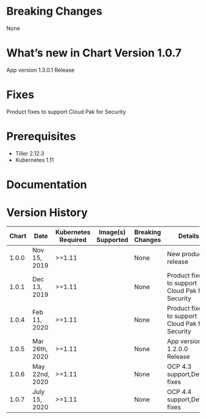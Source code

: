 # Breaking Changes
None

# What’s new in Chart Version 1.0.7
App version 1.3.0.1 Release


# Fixes
Product fixes to support Cloud Pak for Security

# Prerequisites
* Tiller 2.12.3
* Kubernetes 1.11

# Documentation


# Version History
| Chart | Date | Kubernetes Required | Image(s) Supported | Breaking Changes | Details |
| ----- | ---- | ------------ | ------------------ | ---------------- | ------- |
| 1.0.0| Nov 15, 2019|  >=1.11 | | None  | New product release |
| 1.0.1| Dec 13, 2019|  >=1.11 | | None  |Product fixes to support Cloud Pak for Security|
| 1.0.4| Feb 11, 2020|  >=1.11 | | None  |Product fixes to support Cloud Pak for Security|
| 1.0.5| Mar 26th, 2020|  >=1.11 | | None  | App version 1.2.0.0 Release|
| 1.0.6| May 22nd, 2020|  >=1.11 | | None  | OCP 4.3 support,Defect fixes|
| 1.0.7| July 15, 2020|  >=1.11 | | None  | OCP 4.4 support,Defect fixes|
